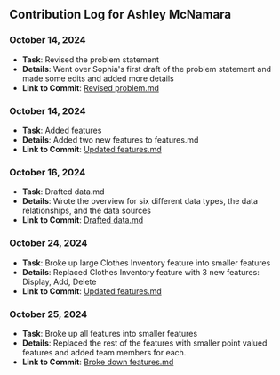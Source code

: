 ## Contribution Log for Ashley McNamara

### October 14, 2024
- **Task**: Revised the problem statement
- **Details**: Went over Sophia's first draft of the problem statement and made some edits and added more details
- **Link to Commit**: [Revised problem.md](https://github.com/nhan0504/CS326/commit/85534ba1dc992358ae6ff457300a44ac80cfbb02)

### October 14, 2024
- **Task**: Added features
- **Details**: Added two new features to features.md
- **Link to Commit**: [Updated features.md](https://github.com/nhan0504/CS326/commit/40f17e71fd9af1e581eec09fe8f057289f5a126b)

### October 16, 2024
- **Task**: Drafted data.md
- **Details**: Wrote the overview for six different data types, the data relationships, and the data sources 
- **Link to Commit**: [Drafted data.md](https://github.com/nhan0504/CS326/commit/1a4b437f153d5906a13a9f49570929917df82956)

### October 24, 2024
- **Task**: Broke up large Clothes Inventory feature into smaller features
- **Details**: Replaced Clothes Inventory feature with 3 new features: Display, Add, Delete 
- **Link to Commit**: [Updated features.md](https://github.com/nhan0504/CS326/commit/877223ced608e7f2be58245c86b359e5d7289b72)

### October 25, 2024
- **Task**: Broke up all features into smaller features
- **Details**: Replaced the rest of the features with smaller point valued features and added team members for each. 
- **Link to Commit**: [Broke down features.md](https://github.com/nhan0504/CS326/pull/4/commits/b190234f69ee45c60caa8d6357937dd0046243eb)
